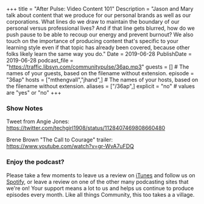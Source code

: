+++
title = "After Pulse: Video Content 101"
Description = "Jason and Mary talk about content that we produce for our personal brands as well as our corporations. What lines do we draw to maintain the boundary of our personal versus professional lives? And if that line gets blurred, how do we push pause to be able to recoup our energy and prevent burnout? We also touch on the importance of producing content that's specific to your learning style even if that topic has already been covered, because other folks likely learn the same way you do."
Date = 2019-06-28
PublishDate = 2019-06-28
podcast_file = "https://traffic.libsyn.com/communitypulse/36ap.mp3"
guests = [] # The names of your guests, based on the filename without extension.
episode = "36ap"
hosts = ["mthengvall","jhand",] # The names of your hosts, based on the filename without extension.
aliases = ["/36ap",]
explicit = "no" # values are "yes" or "no"
+++

### Show Notes

Tweet from Angie Jones: https://twitter.com/techgirl1908/status/1128407469808660480

Brene Brown "The Call to Courage" trailer: https://www.youtube.com/watch?v=gr-WvA7uFDQ

### Enjoy the podcast?
Please take a few moments to leave us a review on [iTunes](https://itunes.apple.com/us/podcast/community-pulse/id1218368182?mt=2) and follow us on [Spotify](https://open.spotify.com/show/3I7g5WfMSgpWu38zZMjet?si=565TMb81SaWwrJYbAIeOxQ), or leave a review on one of the other many podcasting sites that we're on! Your support means a lot to us and helps us continue to produce episodes every month. Like all things Community, this too takes a a village.
